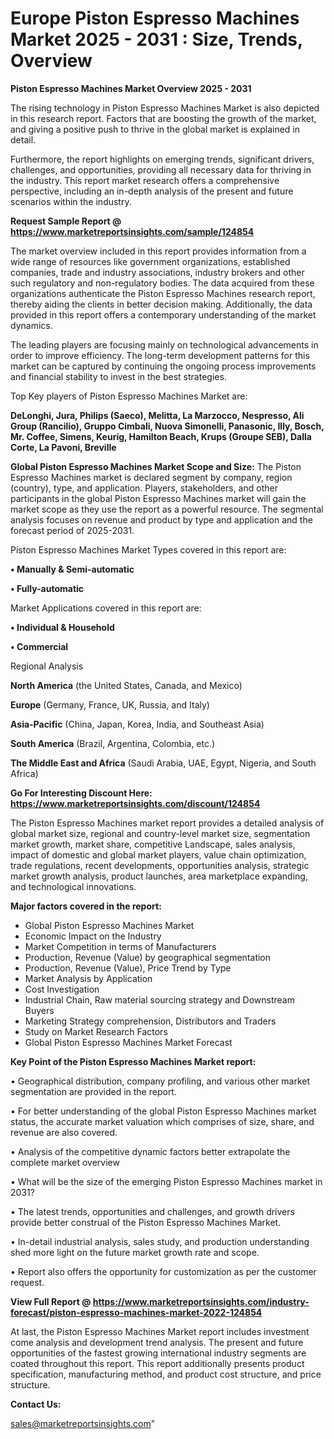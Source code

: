 # Europe Piston Espresso Machines Market 2025 - 2031 : Size, Trends, Overview

<Strong> Piston Espresso Machines Market Overview 2025 - 2031</strong>

The rising technology in Piston Espresso Machines Market is also depicted in this research report. Factors that are boosting the growth of the market, and giving a positive push to thrive in the global market is explained in detail.

Furthermore, the report highlights on emerging trends, significant drivers, challenges, and opportunities, providing all necessary data for thriving in the industry. This report market research offers a comprehensive perspective, including an in-depth analysis of the present and future scenarios within the industry.

<strong>Request Sample Report @ <a href=https://www.marketreportsinsights.com/sample/124854>https://www.marketreportsinsights.com/sample/124854</a></strong>

The market overview included in this report provides information from a wide range of resources like government organizations, established companies, trade and industry associations, industry brokers and other such regulatory and non-regulatory bodies. The data acquired from these organizations authenticate the Piston Espresso Machines research report, thereby aiding the clients in better decision making. Additionally, the data provided in this report offers a contemporary understanding of the market dynamics.

The leading players are focusing mainly on technological advancements in order to improve efficiency. The long-term development patterns for this market can be captured by continuing the ongoing process improvements and financial stability to invest in the best strategies.

Top Key players of Piston Espresso Machines Market are:

<strong>DeLonghi, Jura, Philips (Saeco), Melitta, La Marzocco, Nespresso, Ali Group (Rancilio), Gruppo Cimbali, Nuova Simonelli, Panasonic, Illy, Bosch, Mr. Coffee, Simens, Keurig, Hamilton Beach, Krups (Groupe SEB), Dalla Corte, La Pavoni, Breville</strong>

<strong><b>Global Piston Espresso Machines Market Scope and Size:</b></strong>
The Piston Espresso Machines market is declared segment by company, region (country), type, and application. Players, stakeholders, and other participants in the global Piston Espresso Machines market will gain the market scope as they use the report as a powerful resource. The segmental analysis focuses on revenue and product by type and application and the forecast period of 2025-2031.

Piston Espresso Machines Market Types covered in this report are:

<strong>• Manually & Semi-automatic

• Fully-automatic</strong>

Market Applications covered in this report are:

<strong>• Individual & Household

• Commercial</strong> 

Regional Analysis

<strong>North America</strong> (the United States, Canada, and Mexico)

<strong>Europe</strong> (Germany, France, UK, Russia, and Italy)

<strong>Asia-Pacific</strong> (China, Japan, Korea, India, and Southeast Asia)

<strong>South America</strong> (Brazil, Argentina, Colombia, etc.)

<strong>The Middle East and Africa</strong> (Saudi Arabia, UAE, Egypt, Nigeria, and South Africa)

<strong>Go For Interesting Discount Here: <a href=https://www.marketreportsinsights.com/discount/124854>https://www.marketreportsinsights.com/discount/124854</a></strong>

The Piston Espresso Machines market report provides a detailed analysis of global market size, regional and country-level market size, segmentation market growth, market share, competitive Landscape, sales analysis, impact of domestic and global market players, value chain optimization, trade regulations, recent developments, opportunities analysis, strategic market growth analysis, product launches, area marketplace expanding, and technological innovations.

<strong><b>Major factors covered in the report:</b></strong>
<ul>
  <li>Global Piston Espresso Machines Market </li>
  <li>Economic Impact on the Industry</li>
  <li>Market Competition in terms of Manufacturers</li>
  <li>Production, Revenue (Value) by geographical segmentation</li>
  <li>Production, Revenue (Value), Price Trend by Type</li>
  <li>Market Analysis by Application</li>
  <li>Cost Investigation</li>
  <li>Industrial Chain, Raw material sourcing strategy and Downstream Buyers</li>
  <li>Marketing Strategy comprehension, Distributors and Traders</li>
  <li>Study on Market Research Factors</li>
  <li>Global Piston Espresso Machines Market Forecast</li>
</ul>

<strong><b>Key Point of the Piston Espresso Machines Market report:</b></strong>

• Geographical distribution, company profiling, and various other market segmentation are provided in the report.

• For better understanding of the global Piston Espresso Machines market status, the accurate market valuation which comprises of size, share, and revenue are also covered.

• Analysis of the competitive dynamic factors better extrapolate the complete market overview

• What will be the size of the emerging Piston Espresso Machines market in 2031?

• The latest trends, opportunities and challenges, and growth drivers provide better construal of the Piston Espresso Machines Market.

• In-detail industrial analysis, sales study, and production understanding shed more light on the future market growth rate and scope.

• Report also offers the opportunity for customization as per the customer request.

<strong><b>View Full Report @ <a href=https://www.marketreportsinsights.com/industry-forecast/piston-espresso-machines-market-2022-124854>https://www.marketreportsinsights.com/industry-forecast/piston-espresso-machines-market-2022-124854</a></b></strong>


At last, the Piston Espresso Machines Market report includes investment come analysis and development trend analysis. The present and future opportunities of the fastest growing international industry segments are coated throughout this report. This report additionally presents product specification, manufacturing method, and product cost structure, and price structure.

<strong>Contact Us:</strong>

sales@marketreportsinsights.com"
